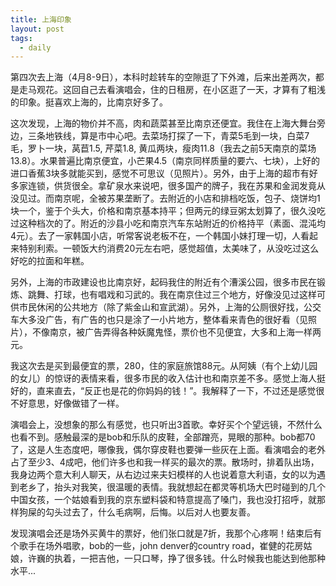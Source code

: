 ```yaml
---
title: 上海印象
layout: post
tags:
  - daily
---
```


第四次去上海（4月8-9日），本科时趁转车的空隙逛了下外滩，后来出差两次，都是走马观花。这回自己去看演唱会，住的日租房，在小区逛了一天，才算有了粗浅的印象。挺喜欢上海的，比南京好多了。

这次发现，上海的物价并不高，肉和蔬菜甚至比南京还便宜。我住在上海大舞台旁边，三条地铁线，算是市中心吧。去菜场打探了一下，青菜5毛到一块，白菜7毛，罗卜一块，莴苣1.5, 芹菜1.8, 黄瓜两块，瘦肉11.8（我去之前5天南京的菜场13.8）。水果普遍比南京便宜，小芒果4.5（南京同样质量的要六、七块），上好的进口香蕉3块多就能买到，感觉不可思议（见照片）。另外，由于上海的超市有好多家连锁，供货很全。拿矿泉水来说吧，很多国产的牌子，我在苏果和金润发竟从没见过。而南京呢，全被苏果垄断了。去附近的小店和排档吃饭，包子、烧饼均1块一个，鉴于个头大，价格和南京基本持平；但两元的绿豆粥太划算了，很久没吃过这种档次的了。附近的沙县小吃和南京汽车东站附近的价格持平（素面、混沌均4元）。去了一家韩国小店，听常客说老板不在，一个韩国小妹打理一切，人看起来特别利索。一顿饭大约消费20元左右吧，感觉超值，太美味了，从没吃过这么好吃的拉面和年糕。

另外，上海的市政建设也比南京好，起码我住的附近有个漕溪公园，很多市民在锻炼、跳舞、打球，也有唱戏和习武的。我在南京住过三个地方，好像没见过这样可供市民休闲的公共地方（除了紫金山和宣武湖）。另外，上海的公厕很好找，公交车大多没广告，有广告的也只是涂了一小片地方，整体看来青色的很好看（见照片），不像南京，被广告弄得各种妖魔鬼怪，票价也不见便宜，大多和上海一样两元。

我这次去是买到最便宜的票，280，住的家庭旅馆88元。从阿姨（有个上幼儿园的女儿）的惊讶的表情来看，很多市民的收入估计也和南京差不多。感觉上海人挺好的，直来直去，“反正也是花的你妈妈的钱！”。我解释了一下，不过还是感觉很不好意思，好像做错了一样。

演唱会上，没想象的那么有感觉，也只听出3首歌。幸好买个个望远镜，不然什么也看不到。感触最深的是bob和乐队的皮鞋，全部蹭亮，晃眼的那种。bob都70了，这是人生态度吧，哪像我，偶尔穿皮鞋也要弹一些灰在上面。看演唱会的老外占了至少3、4成吧，他们许多也和我一样买的最次的票。散场时，排着队出场，我身边两个意大利人聊天，从右边过来夫妇模样的人也说着意大利语，女的以为遇到老乡了，抬头对我笑，很温暖的表情。我就想起在都灵等机场大巴时碰到的几个中国女孩，一个姑娘看到我的京东塑料袋和特意提高了嗓门，我也没打招呼，就那样狗屎的勾头过去了，什么毛病啊，后悔。以后对人也要友善。

发现演唱会还是场外买黄牛的票好，他们张口就是7折，我那个心疼啊！结束后有个歌手在场外唱歌，bob的一些，john denver的country road，崔健的花房姑娘，许巍的执着，一把吉他，一只口琴，挣了很多钱。什么时候我也能达到他那种水平...

